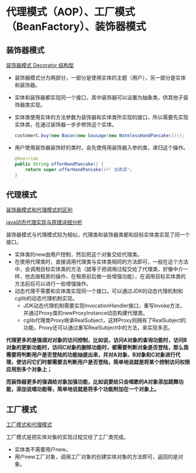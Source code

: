 # 代理模式（AOP）、工厂模式（BeanFactory）、装饰器模式

## 装饰器模式

[装饰器模式 Decorator 结构型](https://www.cnblogs.com/noteless/p/9603041.html)

- 装饰器模式分为两部分，一部分是使用实体的主题（用户），另一部分是实体和装饰器。

- 实体和装饰器都实现同一个接口，其中装饰器可以设置为抽象类，供其他子装饰器类实现。

- 实体类使用实体的方法参数为装饰器和实体类所实现的接口，所以需要先实现实体类，在通过装饰器一步步修饰这个实体。

  ```java
  customerC.buy(new Bacon(new Sausage(new NotelessHandPancake())));
  ```

- 用户使用装饰器装饰好的类时，会先使用用装饰器入参的类，递归这个操作。

  ```java
  @Override
  public String offerHandPancake() {
      return super.offerHandPancake()+" 加青菜";
  }
  ```

## 代理模式

[装饰器模式和代理模式的区别](https://www.cnblogs.com/yanggb/p/10952843.html)

[java动态代理实现与原理详细分析](https://www.cnblogs.com/gonjan-blog/p/6685611.html)

装饰器模式与代理模式较为相似，代理类和装饰器类都和目标实体类实现了同一个接口。

- 实体类的new由用户控制，然后把这个对象交给代理类。
- 在使用代理类时，直接调用代理类与实体类相同的方法即可，一般在这个方法中，会调用目标实体类的方法（就等于把调用过程交给了代理类，好像中介一样，他去做租房的操作，在租房前后做一些增强功能），在调用目标实体类的方法前后可以进行一些增强操作。
- 动态代理不需要和实体类实现同一个接口，可以通过JDK的动态代理机制和cglib的动态代理机制实现。
  - JDK动态代理机制需要实现InvocationHandler接口，重写invoke方法，并通过Proxy类的newProxyInstance动态构建代理类。
  - cglib代理类Proxy继承RealSubject，这样Proxy则拥有了RealSubject的功能，Proxy还可以通过重写RealSubject中的方法，来实现多态。 

**代理更多的是强调对对象的访问控制，比如说，访问A对象的查询功能时，访问B对象的更新功能时，访问C对象的删除功能时，都需要判断对象是否登陆，那么我需要将判断用户是否登陆的功能抽提出来，并对A对象、B对象和C对象进行代理，使访问它们时都需要去判断用户是否登陆，简单地说就是将某个控制访问权限应用到多个对象上；**

**而装饰器更多的强调给对象加强功能，比如说要给只会唱歌的A对象添加跳舞功能，添加说唱功能等，简单地说就是将多个功能附加在一个对象上。**

## 工厂模式

[工厂模式和代理模式](https://www.cnblogs.com/daidao/p/8493888.html)

工厂模式是把实体对象的实现过程交给了工厂类完成。

- 实体类不需要用户new。
- 用户new工厂对象，调用工厂对象的创建实体对象的方法即可，返回的是对象。
